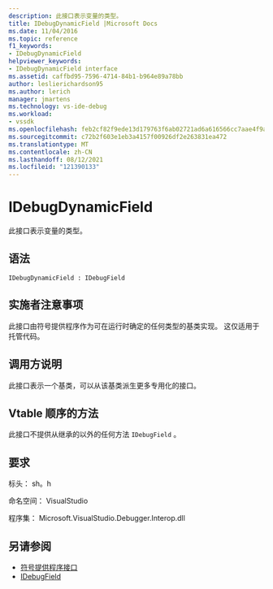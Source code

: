 ```yaml
---
description: 此接口表示变量的类型。
title: IDebugDynamicField |Microsoft Docs
ms.date: 11/04/2016
ms.topic: reference
f1_keywords:
- IDebugDynamicField
helpviewer_keywords:
- IDebugDynamicField interface
ms.assetid: caffbd95-7596-4714-84b1-b964e89a78bb
author: leslierichardson95
ms.author: lerich
manager: jmartens
ms.technology: vs-ide-debug
ms.workload:
- vssdk
ms.openlocfilehash: feb2cf82f9ede13d179763f6ab02721ad6a616566cc7aae4f9a076c7bf3aad33
ms.sourcegitcommit: c72b2f603e1eb3a4157f00926df2e263831ea472
ms.translationtype: MT
ms.contentlocale: zh-CN
ms.lasthandoff: 08/12/2021
ms.locfileid: "121390133"
---
```

# <a name="idebugdynamicfield"></a>IDebugDynamicField
此接口表示变量的类型。

## <a name="syntax"></a>语法

```
IDebugDynamicField : IDebugField
```

## <a name="notes-for-implementers"></a>实施者注意事项
 此接口由符号提供程序作为可在运行时确定的任何类型的基类实现。 这仅适用于托管代码。

## <a name="notes-for-callers"></a>调用方说明
 此接口表示一个基类，可以从该基类派生更多专用化的接口。

## <a name="methods-in-vtable-order"></a>Vtable 顺序的方法
 此接口不提供从继承的以外的任何方法 `IDebugField` 。

## <a name="requirements"></a>要求
 标头： sh。h

 命名空间： VisualStudio

 程序集： Microsoft.VisualStudio.Debugger.Interop.dll

## <a name="see-also"></a>另请参阅
- [符号提供程序接口](../../../extensibility/debugger/reference/symbol-provider-interfaces.md)
- [IDebugField](../../../extensibility/debugger/reference/idebugfield.md)
